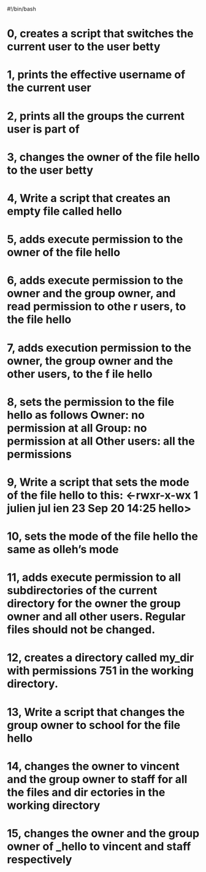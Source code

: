 #!/bin/bash

# 0, creates a script that switches the current user to the user betty

# 1, prints the effective username of the current user

# 2, prints all the groups the current user is part of

# 3, changes the owner of the file hello to the user betty

# 4, Write a script that creates an empty file called hello

# 5, adds execute permission to the owner of the file hello

# 6, adds execute permission to the owner and the group owner, and read permission to othe     r users, to the file hello

# 7, adds execution permission to the owner, the group owner and the other users, to the f     ile hello

# 8,  sets the permission to the file hello as follows Owner: no permission at all Group:       no permission at all Other users: all the permissions

# 9, Write a script that sets the mode of the file hello to this: <-rwxr-x-wx 1 julien jul     ien 23 Sep 20 14:25 hello>

# 10, sets the mode of the file hello the same as olleh’s mode 

# 11, adds execute permission to all subdirectories of the current directory for the owner      the group owner and all other users. Regular files should not be changed.

# 12, creates a directory called my_dir with permissions 751 in the working directory.

# 13, Write a script that changes the group owner to school for the file hello

# 14, changes the owner to vincent and the group owner to staff for all the files and dir       ectories in the working directory

# 15,  changes the owner and the group owner of _hello to vincent and staff respectively
